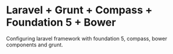 Laravel + Grunt + Compass + Foundation 5 + Bower
==========================================================
Configuring laravel framework with foundation 5, compass, bower components and grunt.
